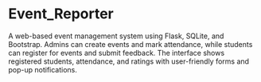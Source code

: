 # Event_Reporter
A web-based event management system using Flask, SQLite, and Bootstrap. Admins can create events and mark attendance, while students can register for events and submit feedback. The interface shows registered students, attendance, and ratings with user-friendly forms and pop-up notifications.

